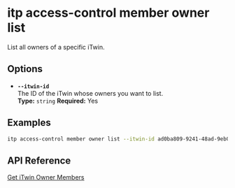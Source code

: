 # itp access-control member owner list

List all owners of a specific iTwin.

## Options

- **`--itwin-id`**  
  The ID of the iTwin whose owners you want to list.  
  **Type:** `string` **Required:** Yes

## Examples

```bash
itp access-control member owner list --itwin-id ad0ba809-9241-48ad-9eb0-c8038c1a1d51
```

## API Reference

[Get iTwin Owner Members](https://developer.bentley.com/apis/access-control-v2/operations/get-itwin-owner-members/)
